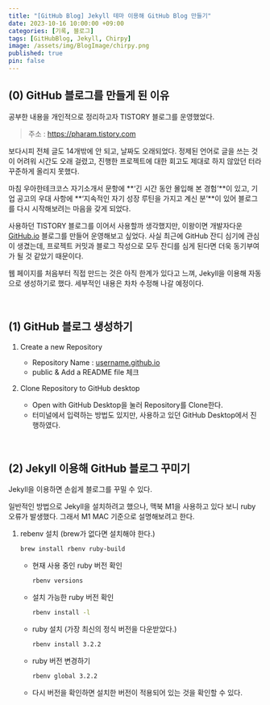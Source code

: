 ```yaml
---
title: "[GitHub Blog] Jekyll 테마 이용해 GitHub Blog 만들기"
date: 2023-10-16 10:00:00 +09:00
categories: [기록, 블로그]
tags: [GitHubBlog, Jekyll, Chirpy]
image: /assets/img/BlogImage/chirpy.png
published: true
pin: false
---
```


## (0) GitHub 블로그를 만들게 된 이유

공부한 내용을 개인적으로 정리하고자 TISTORY 블로그를 운영했었다. 

> 주소 : https://pharam.tistory.com

보다시피 전체 글도 14개밖에 안 되고, 날짜도 오래되었다.
정제된 언어로 글을 쓰는 것이 어려워 시간도 오래 걸렸고, 진행한 프로젝트에 대한 회고도 제대로 하지 않았던 터라 꾸준하게 올리지 못했다.

마침 우아한테크코스 자기소개서 문항에 **‘긴 시간 동안 몰입해 본 경험’**이 있고, 기업 공고의 우대 사항에 **‘지속적인 자기 성장 루틴을 가지고 계신 분’**이 있어 블로그를 다시 시작해보려는 마음을 갖게 되었다.

사용하던 TISTORY 블로그를 이어서 사용할까 생각했지만, 이왕이면 개발자다운 [GitHub.io](http://GitHub.io) 블로그를 만들어 운영해보고 싶었다. 
사실 최근에 GitHub 잔디 심기에 관심이 생겼는데, 프로젝트 커밋과 블로그 작성으로 모두 잔디를 심게 된다면 더욱 동기부여가 될 것 같았기 때문이다. 

웹 페이지를 처음부터 직접 만드는 것은 아직 한계가 있다고 느껴, Jekyll을 이용해 자동으로 생성하기로 했다. 세부적인 내용은 차차 수정해 나갈 예정이다.

<br>

## (1) GitHub 블로그 생성하기

1. Create a new Repository
	- Repository Name : [username.github.io](http://username.github.io/)
	- public & Add a README file 체크

2. Clone Repository to GitHub desktop
	- Open with GitHub Desktop을 눌러 Repository를 Clone한다.
	- 터미널에서 입력하는 방법도 있지만, 사용하고 있던 GitHub Desktop에서 진행하였다.

<br>

## (2) Jekyll 이용해 GitHub 블로그 꾸미기
Jekyll을 이용하면 손쉽게 블로그를 꾸밀 수 있다.

일반적인 방법으로 Jekyll을 설치하려고 했으나, 맥북 M1을 사용하고 있다 보니 ruby 오류가 발생했다. 그래서 M1 MAC 기준으로 설명해보려고 한다.

1. rebenv 설치 (brew가 없다면 설치해야 한다.)
	```bash
	brew install rbenv ruby-build
	```
	
	-  현재 사용 중인 ruby 버전 확인
		```bash
		rbenv versions
		```

	- 설치 가능한 ruby 버전 확인
		```bash
		rbenv install -l
		```

	- ruby 설치 (가장 최신의 정식 버전을 다운받았다.)
		```bash
		rbenv install 3.2.2
		```

	- ruby 버전 변경하기
		```bash
		rbenv global 3.2.2
		```

	- 다시 버전을 확인하면 설치한 버전이 적용되어 있는 것을 확인할 수 있다.